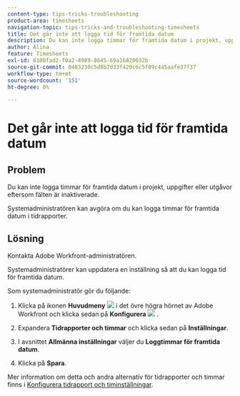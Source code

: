 ```yaml
---
content-type: tips-tricks-troubleshooting
product-area: timesheets
navigation-topic: tips-tricks-and-troubleshooting-timesheets
title: Det går inte att logga tid för framtida datum
description: Du kan inte logga timmar för framtida datum i projekt, uppgifter eller utgåvor eftersom fälten är inaktiverade.
author: Alina
feature: Timesheets
exl-id: 6108fad2-f0a2-4989-8645-69a16820032b
source-git-commit: 0483230c5d8b7d33f420c6c5f09c4a5aafe37f37
workflow-type: tm+mt
source-wordcount: '151'
ht-degree: 0%

---
```


# Det går inte att logga tid för framtida datum

## Problem

Du kan inte logga timmar för framtida datum i projekt, uppgifter eller utgåvor eftersom fälten är inaktiverade.

Systemadministratören kan avgöra om du kan logga timmar för framtida datum i tidrapporter.

## Lösning

Kontakta Adobe Workfront-administratören.

Systemadministratörer kan uppdatera en inställning så att du kan logga tid för framtida datum.

Som systemadministratör gör du följande:

1. Klicka på ikonen **Huvudmeny** ![](assets/main-menu-icon.png) i det övre högra hörnet av Adobe Workfront och klicka sedan på **Konfigurera** ![](assets/gear-icon-settings.png) .

1. Expandera **Tidrapporter och timmar** och klicka sedan på **Inställningar**.

1. I avsnittet **Allmänna inställningar** väljer du **Loggtimmar för framtida datum**.

1. Klicka på **Spara**.

Mer information om detta och andra alternativ för tidrapporter och timmar finns i [Konfigurera tidrapport och timinställningar](../../administration-and-setup/set-up-workfront/configure-timesheets-schedules/timesheet-and-hour-preferences.md).
